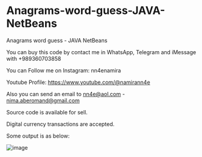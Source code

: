 # Anagrams-word-guess-JAVA-NetBeans
Anagrams word guess - JAVA NetBeans

You can buy this code by contact me in WhatsApp, Telegram and iMessage with +989360703858

You can Follow me on Instagram: nn4enamira

Youtube Profile: https://www.youtube.com/@namirann4e

Also you can send an email to nn4e@aol.com - nima.aberomand@gmail.com

Source code is available for sell.

Digital currency transactions are accepted.

Some output is as below:

![image](https://github.com/user-attachments/assets/8b68b834-1bbe-4f1c-9e3c-a0a758ca193a)
